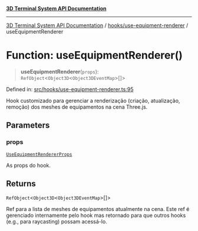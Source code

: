 [**3D Terminal System API Documentation**](../../../README.md)

***

[3D Terminal System API Documentation](../../../README.md) / [hooks/use-equipment-renderer](../README.md) / useEquipmentRenderer

# Function: useEquipmentRenderer()

> **useEquipmentRenderer**(`props`): `RefObject`\<`Object3D`\<`Object3DEventMap`\>[]\>

Defined in: [src/hooks/use-equipment-renderer.ts:95](https://github.com/Dicommunitas/ThreeJS_Terminal_3D/blob/f5c93cd9cb50877abddbfdd17b8806f71c23b36b/src/hooks/use-equipment-renderer.ts#L95)

Hook customizado para gerenciar a renderização (criação, atualização, remoção)
dos meshes de equipamentos na cena Three.js.

## Parameters

### props

[`UseEquipmentRendererProps`](../interfaces/UseEquipmentRendererProps.md)

As props do hook.

## Returns

`RefObject`\<`Object3D`\<`Object3DEventMap`\>[]\>

Ref para a lista de meshes de equipamentos atualmente na cena.
         Este ref é gerenciado internamente pelo hook mas retornado para que outros hooks
         (e.g., para raycasting) possam acessá-lo.
